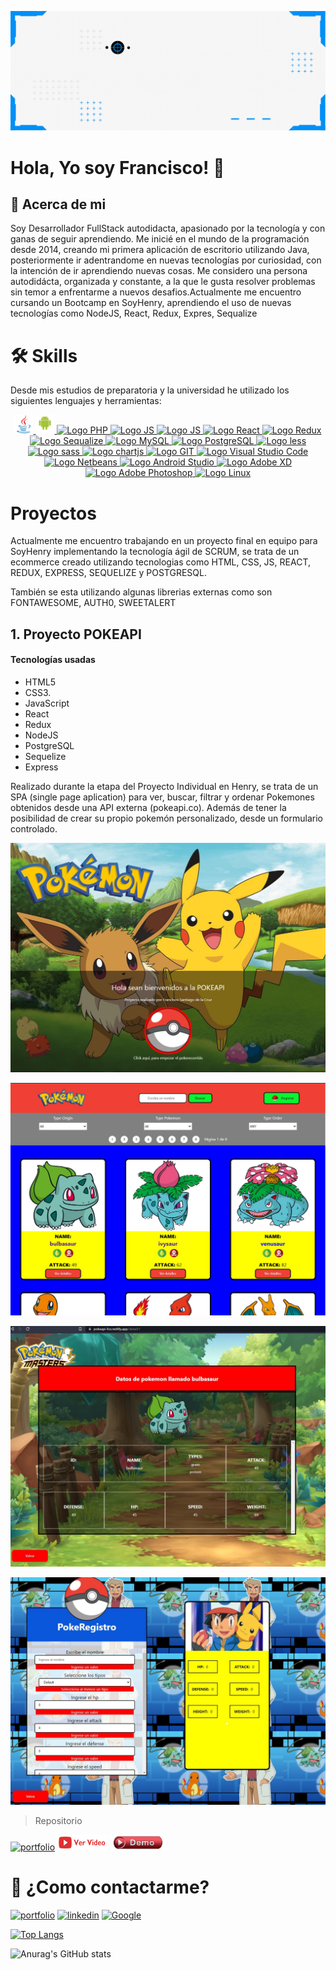 ![Logo](./src/Portada.gif)

# Hola, Yo soy Francisco! 👋
## 🚀 Acerca de mi
Soy Desarrollador FullStack autodidacta, apasionado por la tecnología y con ganas de seguir aprendiendo. Me inicié en el mundo de la programación desde 2014, creando mi primera aplicación de escritorio utilizando Java, posteriormente ir adentrandome en nuevas tecnologías por curiosidad, con la intención de ir aprendiendo nuevas cosas.
Me considero una persona autodidácta, organizada y constante, a la que le gusta resolver problemas sin temor a enfrentarme a nuevos desafios.Actualmente me encuentro cursando un Bootcamp en SoyHenry, aprendiendo el uso de nuevas tecnologías como NodeJS, React, Redux, Expres, Sequalize



# 🛠 Skills
Desde mis estudios de preparatoria y la universidad he utilizado los siguientes lenguajes y herramientas:

<center><a href="https://www.java.com" target="_blank"><img src="https://raw.githubusercontent.com/devicons/devicon/master/icons/java/java-original.svg" alt="Logo Java" width ="30px" height="30px"/> </a><a href="https://developer.android.com" target="_blank"> <img src ="https://raw.githubusercontent.com/devicons/devicon/master/icons/android/android-original-wordmark.svg" alt ="Logo android" width ="30px" height ="30px"/></a><a href="https://www.php.net" target="_blank"> <img src="https://cdn-icons-png.flaticon.com/512/919/919830.png" alt="Logo PHP" width ="30px" height="30px"/> </a><a href="https://www.javascript.com" target="_blank"> <img src="https://img.icons8.com/color/48/000000/javascript--v1.png" alt="Logo JS" width ="30px" height="30px"/> </a><a href="https://nodejs.org/es/" target="_blank"> <img src="https://img.icons8.com/color/48/000000/nodejs.png" alt="Logo JS" width ="30px" height="30px"/> </a> <a href="https://es.reactjs.org" target="_blank"> <img src="https://img.icons8.com/office/480/000000/react.png" alt="Logo React" width ="30px" height="30px"/> </a><a href="https://es.redux.js.org" target="_blank"> <img src="https://img.icons8.com/color/480/000000/redux.png" alt="Logo Redux" width ="30px" height="30px"/> </a><a href="https://sequelize.org" target="_blank"> <img src="https://sequelize.org/master/manual/asset/logo.png" alt="Logo Sequalize" width ="30px" height="30px"/> </a> <a href="https://www.mysql.com" target="_blank"> <img src="https://1000marcas.net/wp-content/uploads/2020/11/MySQL-logo.png" alt="Logo MySQL" width ="50px" height="30px"/> </a> <a href="https://www.postgresql.org" target="_blank"> <img src="https://www.postgresql.org/media/img/about/press/elephant.png" alt="Logo PostgreSQL" width ="30px" height="30px"/> </a><a href="https://lesscss.org" target="_blank"> <img src = "https://lesscss.org/public/img/less_logo.png" alt ="Logo less" width ="50px" height ="30px"/></a> <a href="https://sass-lang.com" target="_blank"> <img src = "https://raw.githubusercontent.com/devicons/devicon /master/icons/sass/sass-original.svg " alt ="Logo sass" width ="80" height ="30"/> </a><a href ="https://www.chartjs.org" target ="_blank"> <img src = "https://www.chartjs.org/img/chartjs-logo.svg" alt ="Logo chartjs" width = "30px" height = "30px" /></a><a href="https://git-scm.com" target="_blank"> <img src="https://img.icons8.com/color/480/000000/git.png" alt="Logo GIT" width ="30px" height="30px"/> </a><a href="https://code.visualstudio.com" target="_blank"> <img src="https://upload.wikimedia.org/wikipedia/commons/thumb/9/9a/Visual_Studio_Code_1.35_icon.svg/2048px-Visual_Studio_Code_1.35_icon.svg.png" alt="Logo Visual Studio Code" width ="30px" height="30px"/> </a> <a href="https://netbeans.apache.org/download/index.html" target="_blank"> <img src="https://upload.wikimedia.org/wikipedia/commons/thumb/9/98/Apache_NetBeans_Logo.svg/1776px-Apache_NetBeans_Logo.svg.png" alt="Logo Netbeans" width ="30px" height="30px"/> </a><a href="https://developer.android.com/studio" target="_blank"> <img src="https://okhosting.com/resources/uploads/2016/05/Android-Studio-1024x557@2x.png" alt="Logo Android Studio" width ="60px" height="30px"/> </a> <a href="https://www.adobe.com/mx/products/xd.html" target="_blank"> <img src="https://upload.wikimedia.org/wikipedia/commons/thumb/c/c2/Adobe_XD_CC_icon.svg/2101px-Adobe_XD_CC_icon.svg.png" alt="Logo Adobe XD" width ="30px" height="30px"/> </a> <a href="https://www.adobe.com/mx/products/photoshop.html" target="_blank"> <img src="https://upload.wikimedia.org/wikipedia/commons/thumb/a/af/Adobe_Photoshop_CC_icon.svg/1200px-Adobe_Photoshop_CC_icon.svg.png" alt="Logo Adobe Photoshop" width ="30px" height="30px"/> </a> <a href="https://www.linux.org" target="_blank"> <img src="https://www.muycanal.com/wp-content/uploads/2014/03/PCLinux.jpg" alt="Logo Linux" width ="60px" height="30px"/> </a>
</center>


# Proyectos

Actualmente me encuentro trabajando en un proyecto final en equipo para SoyHenry implementando la tecnología ágil de SCRUM, se trata de un ecommerce creado utilizando tecnologias como HTML, CSS, JS, REACT, REDUX, EXPRESS, SEQUELIZE y POSTGRESQL.

También se esta utilizando algunas librerias externas como son FONTAWESOME, AUTH0, SWEETALERT


## 1. Proyecto POKEAPI




#### Tecnologías usadas

- HTML5
- CSS3.
- JavaScript
- React
- Redux
- NodeJS
- PostgreSQL
- Sequelize
- Express

Realizado durante la etapa del Proyecto Individual en Henry, se trata de un SPA (single page aplication) para ver, buscar, filtrar y ordenar Pokemones obtenidos desde una API externa (pokeapi.co). Además de tener la posibilidad de crear su propio pokemón personalizado, desde un formulario controlado.

![Landing Page](src/p1/01.jpg)

![Home](src/p1/02.jpg)

![Detail pokemon](src/p1/03.jpg)

![Register](src/p1/04.jpg)

>Repositorio

[![portfolio](https://img.shields.io/badge/GitHub-100000?style=for-the-badge&logo=github&logoColor=white)](https://github.com/franciscosantiagoc/PI-Pokemon)
[<img src="./src/icons/view-video.png" width="80" height="25"/>](https://www.linkedin.com/feed/update/urn:li:activity:6869733959408902144/)
[<img src="./src/icons/demo.png" width="90" height="25"/>](https://pokeapi-fco.netlify.app/)



# 🔗 ¿Como contactarme?
[![portfolio](https://img.shields.io/badge/my_portfolio-000?style=for-the-badge)](https://github.com/franciscosantiagoc/)
[![linkedin](https://img.shields.io/badge/linkedin-0A66C2?style=for-the-badge&logo=linkedin&logoColor=white)](https://www.linkedin.com/in/franciscosantiagoc/)
[![Google](https://img.shields.io/badge/Gmail-D14836?style=for-the-badge&logo=gmail&logoColor=white)](mailto:fcosantiagoc@gmail.com)






[![Top Langs](https://github-readme-stats.vercel.app/api/top-langs/?username=franciscosantiagoc&layout=compact)](https://github.com/franciscosantiagoc/github-readme-stats)

![Anurag's GitHub stats](https://github-readme-stats.vercel.app/api?username=franciscosantiagoc&show_icons=true&theme=radical)